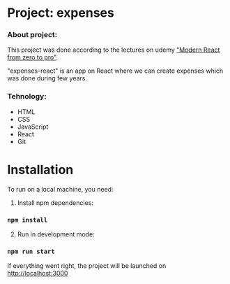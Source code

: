 # Project: expenses

### About project:

This project was done according to the lectures on udemy ["Modern React from zero to pro"](https://www.udemy.com/course/react-np/learn/lecture/30525074?start=15#overview). 

"expenses-react" is an app on React where we can create expenses which was done during few years.

### Tehnology: 

* HTML
* CSS
* JavaScript
* React
* Git

# Installation
To run on a local machine, you need:

1. Install npm dependencies:
### `npm install`
2. Run in development mode:
### `npm run start`

If everything went right, the project will be launched on [http://localhost:3000](http://localhost:3000)
